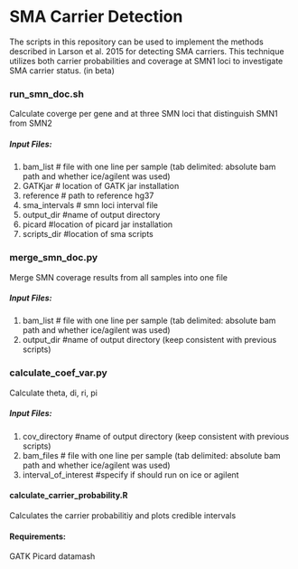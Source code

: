 # SMA Carrier Detection

The scripts in this repository can be used to implement the methods described in Larson et al. 2015 for detecting SMA carriers. This technique utilizes both carrier probabilities and coverage at SMN1 loci to investigate SMA carrier status. (in beta)


### run_smn_doc.sh
Calculate coverge per gene and at three SMN loci that distinguish SMN1 from SMN2
##### Input Files:
1) bam_list # file with one line per sample (tab delimited: absolute bam path and whether ice/agilent was used)
2) GATKjar # location of GATK jar installation
3) reference # path to reference hg37
4) sma_intervals # smn loci interval file
5) output_dir #name of output directory
6) picard #location of picard jar installation
7) scripts_dir #location of sma scripts

### merge_smn_doc.py
Merge SMN coverage results from all samples into one file
##### Input Files:
1) bam_list # file with one line per  sample (tab delimited: absolute bam path and whether ice/agilent was used)
2) output_dir #name of output directory (keep consistent with previous scripts)


### calculate_coef_var.py
Calculate theta, di, ri, pi
##### Input Files:
1) cov_directory  #name of output directory (keep consistent with previous scripts)
2) bam_files # file with one line per  sample (tab delimited: absolute bam path and whether ice/agilent was used)
3) interval_of_interest #specify if should run on ice or agilent

#### calculate_carrier_probability.R
Calculates the carrier probabilitiy and plots credible intervals


#### Requirements:
GATK
Picard
datamash

